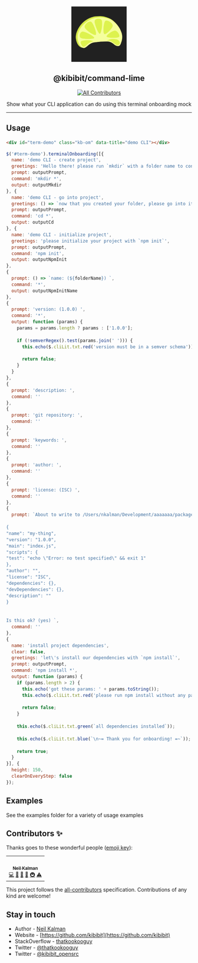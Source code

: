 <p align="center">
  <a href="https://github.com/Kibibit/configit" target="blank"><img src="logo.png" width="150" ></a>
  <h2 align="center">
    @kibibit/command-lime
  </h2>
</p>
<p align="center">
 <!-- ALL-CONTRIBUTORS-BADGE:START - Do not remove or modify this section -->
<a href="#contributors-"><img src="https://img.shields.io/badge/all_contributors-1-orange.svg?style=flat-square" alt="All Contributors"></a>
<!-- ALL-CONTRIBUTORS-BADGE:END -->
</p>
<p align="center">
  Show what your CLI application can do using this terminal onboarding mock
</p>
<hr>

## Usage


```html
<div id="term-demo" class="kb-om" data-title="demo CLI"></div>
```
```javascript
$('#term-demo').terminalOnboarding([{
  name: 'demo CLI - create project',
  greetings: 'Hello there! please run `mkdir` with a folder name to continue',
  prompt: outputPrompt,
  command: 'mkdir *',
  output: outputMkdir
}, {
  name: 'demo CLI - go into project',
  greetings: () => `now that you created your folder, please go into it with "cd ${availableFolders[0]}"`,
  prompt: outputPrompt,
  command: 'cd *',
  output: outputCd
}, {
  name: 'demo CLI - initialize project',
  greetings: 'please initialize your project with `npm init`',
  prompt: outputPrompt,
  command: 'npm init',
  output: outputNpmInit
},
{
  prompt: () => `name: (${folderName}) `,
  command: '*',
  output: outputNpmInitName
},
{
  prompt: 'version: (1.0.0) ',
  command: '*',
  output: function (params) {
    params = params.length ? params : ['1.0.0'];

    if (!semverRegex().test(params.join(' '))) {
      this.echo($.cliLit.txt.red('version must be in a semver schema'));

      return false;
    }
  }
},
{
  prompt: 'description: ',
  command: ''
},
{
  prompt: 'git repository: ',
  command: ''
},
{
  prompt: 'keywords: ',
  command: ''
},
{
  prompt: 'author: ',
  command: ''
},
{
  prompt: 'license: (ISC) ',
  command: ''
},
{
  prompt: `About to write to /Users/nkalman/Development/aaaaaaa/package.json:

{
"name": "my-thing",
"version": "1.0.0",
"main": "index.js",
"scripts": {
"test": "echo \"Error: no test specified\" && exit 1"
},
"author": "",
"license": "ISC",
"dependencies": {},
"devDependencies": {},
"description": ""
}


Is this ok? (yes) `,
  command: ''
},
{
  name: 'install project dependencies',
  clear: false,
  greetings: 'let\'s install our dependencies with `npm install`',
  prompt: outputPrompt,
  command: 'npm install *',
  output: function (params) {
    if (params.length > 2) {
      this.echo('got these params: ' + params.toString());
      this.echo($.cliLit.txt.red('please run npm install without any parameters'));

      return false;
    }

    this.echo($.cliLit.txt.green(`all dependencies installed`));

    this.echo($.cliLit.txt.blue(`\n~= Thank you for onboarding! =~`));

    return true;
  }
}], {
  height: 150,
  clearOnEveryStep: false
});
```

## Examples
See the examples folder for a variety of usage examples

## Contributors ✨

Thanks goes to these wonderful people ([emoji key](https://allcontributors.org/docs/en/emoji-key)):
<!-- ALL-CONTRIBUTORS-LIST:START - Do not remove or modify this section -->
<!-- prettier-ignore-start -->
<!-- markdownlint-disable -->
<table>
  <tr>
    <td align="center"><a href="http://thatkookooguy.kibibit.io/"><img src="https://avatars3.githubusercontent.com/u/10427304?v=4?s=100" width="100px;" alt=""/><br /><sub><b>Neil Kalman</b></sub></a><br /><a href="https://github.com/Kibibit/configit/commits?author=Thatkookooguy" title="Code">💻</a> <a href="https://github.com/Kibibit/configit/commits?author=Thatkookooguy" title="Documentation">📖</a> <a href="#design-Thatkookooguy" title="Design">🎨</a> <a href="#maintenance-Thatkookooguy" title="Maintenance">🚧</a> <a href="#infra-Thatkookooguy" title="Infrastructure (Hosting, Build-Tools, etc)">🚇</a> <a href="https://github.com/Kibibit/configit/commits?author=Thatkookooguy" title="Tests">⚠️</a></td>
  </tr>
</table>

<!-- markdownlint-restore -->
<!-- prettier-ignore-end -->

<!-- ALL-CONTRIBUTORS-LIST:END -->

This project follows the [all-contributors](https://github.com/all-contributors/all-contributors) specification. Contributions of any kind are welcome!

## Stay in touch

- Author - [Neil Kalman](https://github.com/thatkookooguy)
- Website - [https://github.com/kibibit](https://github.com/kibibit)
- StackOverflow - [thatkookooguy](https://stackoverflow.com/users/1788884/thatkookooguy)
- Twitter - [@thatkookooguy](https://twitter.com/thatkookooguy)
- Twitter - [@kibibit_opensrc](https://twitter.com/kibibit_opensrc)
